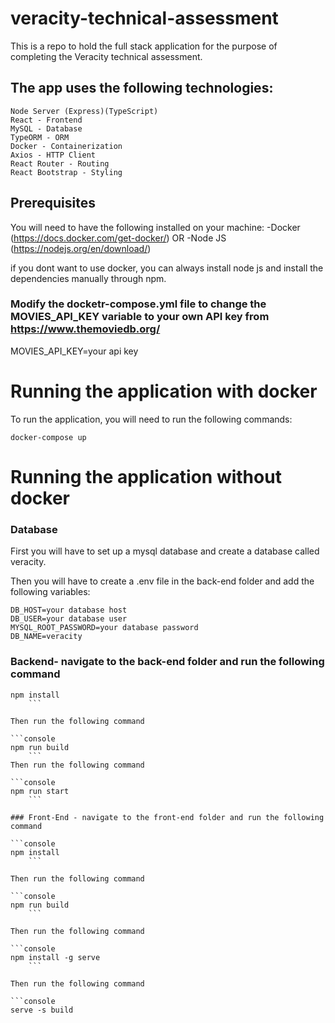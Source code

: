# veracity-technical-assessment

This is a repo to hold the full stack application for the purpose of completing the Veracity technical assessment.

##  The app uses the following technologies:
    Node Server (Express)(TypeScript) 
    React - Frontend
    MySQL - Database
    TypeORM - ORM
    Docker - Containerization
    Axios - HTTP Client
    React Router - Routing
    React Bootstrap - Styling
    


## Prerequisites

You will need to have the following installed on your machine:
-Docker (https://docs.docker.com/get-docker/)
OR
-Node JS (https://nodejs.org/en/download/)

if you dont want to use docker, you can always install node js and install the dependencies manually through npm.

### Modify the docketr-compose.yml file to change the MOVIES_API_KEY variable to your own API key from https://www.themoviedb.org/

MOVIES_API_KEY=your api key

# Running the application with docker

To run the application, you will need to run the following commands:

```console
docker-compose up

```


# Running the application without docker

### Database

First you will have to set up a mysql database and create a database called veracity.

Then you will have to create a .env file in the back-end folder and add the following variables:

```console
DB_HOST=your database host
DB_USER=your database user
MYSQL_ROOT_PASSWORD=your database password
DB_NAME=veracity
```

### Backend- navigate to the back-end folder and run the following command

```console
npm install
    ```

Then run the following command

```console
npm run build
    ```
Then run the following command

```console
npm run start
    ```

### Front-End - navigate to the front-end folder and run the following command

```console
npm install
    ```

Then run the following command

```console
npm run build
    ```

Then run the following command

```console
npm install -g serve
    ```

Then run the following command

```console
serve -s build
```

